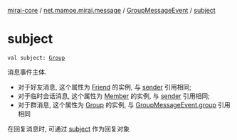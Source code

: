 [mirai-core](../../index.md) / [net.mamoe.mirai.message](../index.md) / [GroupMessageEvent](index.md) / [subject](./subject.md)

# subject

`val subject: `[`Group`](../../net.mamoe.mirai.contact/-group/index.md)

消息事件主体.

* 对于好友消息, 这个属性为 [Friend](../../net.mamoe.mirai.contact/-friend/index.md) 的实例, 与 [sender](../-message-event/sender.md) 引用相同;
* 对于临时会话消息, 这个属性为 [Member](../../net.mamoe.mirai.contact/-member/index.md) 的实例, 与 [sender](../-message-event/sender.md) 引用相同;
* 对于群消息, 这个属性为 [Group](../../net.mamoe.mirai.contact/-group/index.md) 的实例, 与 [GroupMessageEvent.group](group.md) 引用相同

在回复消息时, 可通过 [subject](../-message-event/subject.md) 作为回复对象

